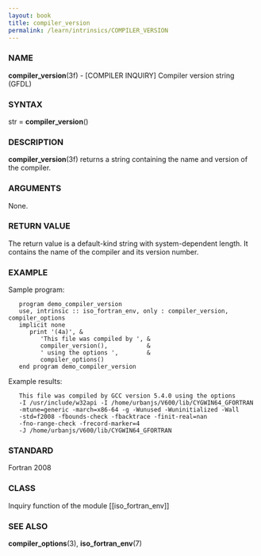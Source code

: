 ```yaml
---
layout: book
title: compiler_version
permalink: /learn/intrinsics/COMPILER_VERSION
---
```

### NAME

__compiler\_version__(3f) - \[COMPILER INQUIRY\] Compiler version string
(GFDL)

### SYNTAX

str = __compiler\_version__()

### DESCRIPTION

__compiler\_version__(3f) returns a string containing the name and
version of the compiler.

### ARGUMENTS

None.

### RETURN VALUE

The return value is a default-kind string with system-dependent length.
It contains the name of the compiler and its version number.

### EXAMPLE

Sample program:

```
   program demo_compiler_version
   use, intrinsic :: iso_fortran_env, only : compiler_version, compiler_options
   implicit none
      print '(4a)', &
         'This file was compiled by ', &
         compiler_version(),           &
         ' using the options ',        &
         compiler_options()
   end program demo_compiler_version
```

Example results:

```
   This file was compiled by GCC version 5.4.0 using the options
   -I /usr/include/w32api -I /home/urbanjs/V600/lib/CYGWIN64_GFORTRAN
   -mtune=generic -march=x86-64 -g -Wunused -Wuninitialized -Wall
   -std=f2008 -fbounds-check -fbacktrace -finit-real=nan
   -fno-range-check -frecord-marker=4
   -J /home/urbanjs/V600/lib/CYGWIN64_GFORTRAN
```

### STANDARD

Fortran 2008

### CLASS

Inquiry function of the module \[\[iso\_fortran\_env\]\]

### SEE ALSO

__compiler\_options__(3), __iso\_fortran\_env__(7)
